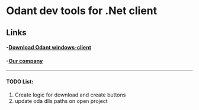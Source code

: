 # Odant dev tools for .Net client

## **Links**
#### -[Download Odant windows-client](https://csc.odant.org/?page_id=252)
#### -[Our company](http://www.infostandart.com/)
-------------------
#### TODO List:
<ol>
  <li>Create logic for download and create  buttons</li>
  <li>update oda dlls paths on open project</li>
</ol> 
